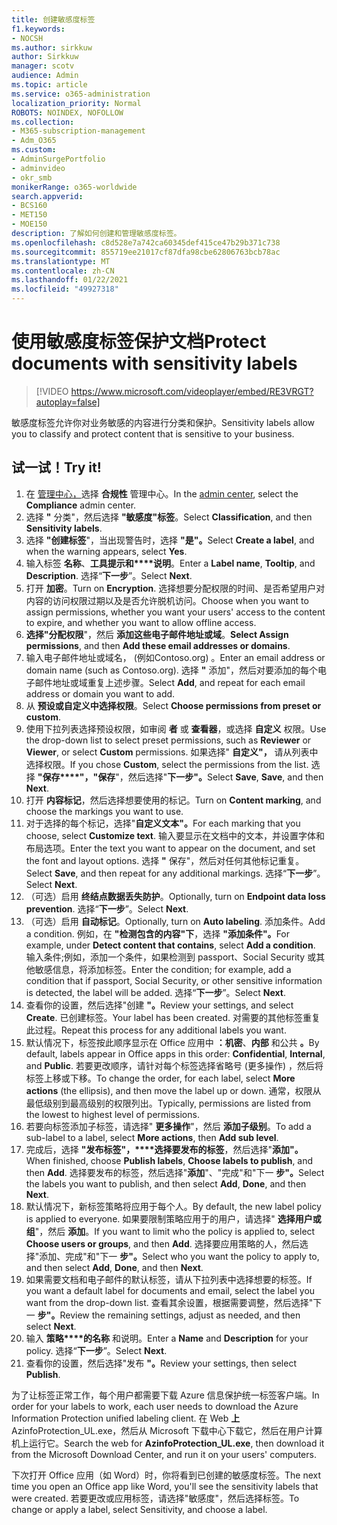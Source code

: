 ```yaml
---
title: 创建敏感度标签
f1.keywords:
- NOCSH
ms.author: sirkkuw
author: Sirkkuw
manager: scotv
audience: Admin
ms.topic: article
ms.service: o365-administration
localization_priority: Normal
ROBOTS: NOINDEX, NOFOLLOW
ms.collection:
- M365-subscription-management
- Adm_O365
ms.custom:
- AdminSurgePortfolio
- adminvideo
- okr_smb
monikerRange: o365-worldwide
search.appverid:
- BCS160
- MET150
- MOE150
description: 了解如何创建和管理敏感度标签。
ms.openlocfilehash: c8d528e7a742ca60345def415ce47b29b371c738
ms.sourcegitcommit: 855719ee21017cf87dfa98cbe62806763bcb78ac
ms.translationtype: MT
ms.contentlocale: zh-CN
ms.lasthandoff: 01/22/2021
ms.locfileid: "49927318"
---
```

# <a name="protect-documents-with-sensitivity-labels"></a><span data-ttu-id="0f3d6-103">使用敏感度标签保护文档</span><span class="sxs-lookup"><span data-stu-id="0f3d6-103">Protect documents with sensitivity labels</span></span>

> [!VIDEO https://www.microsoft.com/videoplayer/embed/RE3VRGT?autoplay=false]

<span data-ttu-id="0f3d6-104">敏感度标签允许你对业务敏感的内容进行分类和保护。</span><span class="sxs-lookup"><span data-stu-id="0f3d6-104">Sensitivity labels allow you to classify and protect content that is sensitive to your business.</span></span>

## <a name="try-it"></a><span data-ttu-id="0f3d6-105">试一试！</span><span class="sxs-lookup"><span data-stu-id="0f3d6-105">Try it!</span></span>

1. <span data-ttu-id="0f3d6-106">在 [管理中心，](https://admin.microsoft.com)选择 **合规性** 管理中心。</span><span class="sxs-lookup"><span data-stu-id="0f3d6-106">In the [admin center](https://admin.microsoft.com), select the **Compliance** admin center.</span></span>
1. <span data-ttu-id="0f3d6-107">选择 **"** 分类"，然后选择 **"敏感度"标签**。</span><span class="sxs-lookup"><span data-stu-id="0f3d6-107">Select **Classification**, and then **Sensitivity labels**.</span></span>
1. <span data-ttu-id="0f3d6-108">选择 **"创建标签**"，当出现警告时，选择 **"是"。**</span><span class="sxs-lookup"><span data-stu-id="0f3d6-108">Select **Create a label**, and when the warning appears, select **Yes**.</span></span>
1. <span data-ttu-id="0f3d6-109">输入标签 **名称**、**工具提示和\*\*\*\*说明**。</span><span class="sxs-lookup"><span data-stu-id="0f3d6-109">Enter a **Label name**, **Tooltip**, and **Description**.</span></span> <span data-ttu-id="0f3d6-110">选择“**下一步**”。</span><span class="sxs-lookup"><span data-stu-id="0f3d6-110">Select **Next**.</span></span>
1. <span data-ttu-id="0f3d6-111">打开 **加密**。</span><span class="sxs-lookup"><span data-stu-id="0f3d6-111">Turn on **Encryption**.</span></span> <span data-ttu-id="0f3d6-112">选择想要分配权限的时间、是否希望用户对内容的访问权限过期以及是否允许脱机访问。</span><span class="sxs-lookup"><span data-stu-id="0f3d6-112">Choose when you want to assign permissions, whether you want your users' access to the content to expire, and whether you want to allow offline access.</span></span>
1. <span data-ttu-id="0f3d6-113">**选择"分配权限**"，然后 **添加这些电子邮件地址或域**。</span><span class="sxs-lookup"><span data-stu-id="0f3d6-113">**Select Assign permissions**, and then **Add these email addresses or domains**.</span></span>
1. <span data-ttu-id="0f3d6-114">输入电子邮件地址或域名， (例如Contoso.org) 。</span><span class="sxs-lookup"><span data-stu-id="0f3d6-114">Enter an email address or domain name (such as Contoso.org).</span></span>  <span data-ttu-id="0f3d6-115">选择 **"** 添加"，然后对要添加的每个电子邮件地址或域重复上述步骤。</span><span class="sxs-lookup"><span data-stu-id="0f3d6-115">Select **Add**, and repeat for each email address or domain you want to add.</span></span>
1. <span data-ttu-id="0f3d6-116">从 **预设或自定义中选择权限**。</span><span class="sxs-lookup"><span data-stu-id="0f3d6-116">Select **Choose permissions from preset or custom**.</span></span>
1. <span data-ttu-id="0f3d6-117">使用下拉列表选择预设权限，如审阅 **者** 或 **查看器**，或选择 **自定义** 权限。</span><span class="sxs-lookup"><span data-stu-id="0f3d6-117">Use the drop-down list to select preset permissions, such as **Reviewer** or **Viewer**, or select **Custom** permissions.</span></span> <span data-ttu-id="0f3d6-118">如果选择" **自定义"，** 请从列表中选择权限。</span><span class="sxs-lookup"><span data-stu-id="0f3d6-118">If you chose **Custom**, select the permissions from the list.</span></span> <span data-ttu-id="0f3d6-119">选择 **"保存\*\*\*\*"，"保存**"，然后选择"**下一步"。**</span><span class="sxs-lookup"><span data-stu-id="0f3d6-119">Select **Save**, **Save**, and then **Next**.</span></span>
1. <span data-ttu-id="0f3d6-120">打开 **内容标记**，然后选择想要使用的标记。</span><span class="sxs-lookup"><span data-stu-id="0f3d6-120">Turn on **Content marking**, and choose the markings you want to use.</span></span>
1. <span data-ttu-id="0f3d6-121">对于选择的每个标记，选择"**自定义文本"。**</span><span class="sxs-lookup"><span data-stu-id="0f3d6-121">For each marking that you choose, select **Customize text**.</span></span> <span data-ttu-id="0f3d6-122">输入要显示在文档中的文本，并设置字体和布局选项。</span><span class="sxs-lookup"><span data-stu-id="0f3d6-122">Enter the text you want to appear on the document, and set the font and layout options.</span></span> <span data-ttu-id="0f3d6-123">选择 **"** 保存"，然后对任何其他标记重复。</span><span class="sxs-lookup"><span data-stu-id="0f3d6-123">Select **Save**, and then repeat for any additional markings.</span></span> <span data-ttu-id="0f3d6-124">选择“**下一步**”。</span><span class="sxs-lookup"><span data-stu-id="0f3d6-124">Select **Next**.</span></span>
1. <span data-ttu-id="0f3d6-125">（可选）启用 **终结点数据丢失防护**。</span><span class="sxs-lookup"><span data-stu-id="0f3d6-125">Optionally, turn on **Endpoint data loss prevention**.</span></span> <span data-ttu-id="0f3d6-126">选择“**下一步**”。</span><span class="sxs-lookup"><span data-stu-id="0f3d6-126">Select **Next**.</span></span>
1. <span data-ttu-id="0f3d6-127">（可选）启用 **自动标记**。</span><span class="sxs-lookup"><span data-stu-id="0f3d6-127">Optionally, turn on **Auto labeling**.</span></span> <span data-ttu-id="0f3d6-128">添加条件。</span><span class="sxs-lookup"><span data-stu-id="0f3d6-128">Add a condition.</span></span> <span data-ttu-id="0f3d6-129">例如，在 **"检测包含的内容"下**，选择 **"添加条件"。**</span><span class="sxs-lookup"><span data-stu-id="0f3d6-129">For example, under **Detect content that contains**, select **Add a condition**.</span></span> <span data-ttu-id="0f3d6-130">输入条件;例如，添加一个条件，如果检测到 passport、Social Security 或其他敏感信息，将添加标签。</span><span class="sxs-lookup"><span data-stu-id="0f3d6-130">Enter the condition; for example, add a condition that if passport, Social Security, or other sensitive information is detected, the label will be added.</span></span> <span data-ttu-id="0f3d6-131">选择“**下一步**”。</span><span class="sxs-lookup"><span data-stu-id="0f3d6-131">Select **Next**.</span></span>
1. <span data-ttu-id="0f3d6-132">查看你的设置，然后选择"创建 **"。**</span><span class="sxs-lookup"><span data-stu-id="0f3d6-132">Review your settings, and select **Create**.</span></span> <span data-ttu-id="0f3d6-133">已创建标签。</span><span class="sxs-lookup"><span data-stu-id="0f3d6-133">Your label has been created.</span></span> <span data-ttu-id="0f3d6-134">对需要的其他标签重复此过程。</span><span class="sxs-lookup"><span data-stu-id="0f3d6-134">Repeat this process for any additional labels you want.</span></span>
1. <span data-ttu-id="0f3d6-135">默认情况下，标签按此顺序显示在 Office 应用中 **：机密**、**内部** 和公共 **。**</span><span class="sxs-lookup"><span data-stu-id="0f3d6-135">By default, labels appear in Office apps in this order: **Confidential**, **Internal**, and **Public**.</span></span> <span data-ttu-id="0f3d6-136">若要更改顺序，请针对每个标签选择省略号 (更多操作) ，然后将标签上移或下移。</span><span class="sxs-lookup"><span data-stu-id="0f3d6-136">To change the order, for each label, select **More actions** (the ellipsis), and then move the label up or down.</span></span> <span data-ttu-id="0f3d6-137">通常，权限从最低级别到最高级别的权限列出。</span><span class="sxs-lookup"><span data-stu-id="0f3d6-137">Typically, permissions are listed from the lowest to highest level of permissions.</span></span>
1. <span data-ttu-id="0f3d6-138">若要向标签添加子标签，请选择" **更多操作**"，然后 **添加子级别**。</span><span class="sxs-lookup"><span data-stu-id="0f3d6-138">To add a sub-label to a label, select **More actions**, then **Add sub level**.</span></span>
1. <span data-ttu-id="0f3d6-139">完成后，选择 **"发布标签"，\*\*\*\*选择要发布的标签**，然后选择"**添加"。**</span><span class="sxs-lookup"><span data-stu-id="0f3d6-139">When finished, choose **Publish labels**, **Choose labels to publish**, and then **Add**.</span></span> <span data-ttu-id="0f3d6-140">选择要发布的标签，然后选择"**添加**"、"完成"和"下一 **步"。**</span><span class="sxs-lookup"><span data-stu-id="0f3d6-140">Select the labels you want to publish, and then select **Add**, **Done**, and then **Next**.</span></span>
1. <span data-ttu-id="0f3d6-141">默认情况下，新标签策略将应用于每个人。</span><span class="sxs-lookup"><span data-stu-id="0f3d6-141">By default, the new label policy is applied to everyone.</span></span> <span data-ttu-id="0f3d6-142">如果要限制策略应用于的用户，请选择" **选择用户或组**"，然后 **添加**。</span><span class="sxs-lookup"><span data-stu-id="0f3d6-142">If you want to limit who the policy is applied to, select **Choose users or groups**, and then **Add**.</span></span> <span data-ttu-id="0f3d6-143">选择要应用策略的人，然后选择"添加、完成"和"下一 **步"。**</span><span class="sxs-lookup"><span data-stu-id="0f3d6-143">Select who you want the policy to apply to, and then select **Add**, **Done**, and then **Next**.</span></span>
1. <span data-ttu-id="0f3d6-144">如果需要文档和电子邮件的默认标签，请从下拉列表中选择想要的标签。</span><span class="sxs-lookup"><span data-stu-id="0f3d6-144">If you want a default label for documents and email, select the label you want from the drop-down list.</span></span> <span data-ttu-id="0f3d6-145">查看其余设置，根据需要调整，然后选择"下一 **步"。**</span><span class="sxs-lookup"><span data-stu-id="0f3d6-145">Review the remaining settings, adjust as needed, and then select **Next**.</span></span>
1. <span data-ttu-id="0f3d6-146">输入 **策略\*\*\*\*的名称** 和说明。</span><span class="sxs-lookup"><span data-stu-id="0f3d6-146">Enter a **Name** and **Description** for your policy.</span></span> <span data-ttu-id="0f3d6-147">选择“**下一步**”。</span><span class="sxs-lookup"><span data-stu-id="0f3d6-147">Select **Next**.</span></span>
1. <span data-ttu-id="0f3d6-148">查看你的设置，然后选择"发布 **"。**</span><span class="sxs-lookup"><span data-stu-id="0f3d6-148">Review your settings, then select **Publish**.</span></span>

<span data-ttu-id="0f3d6-149">为了让标签正常工作，每个用户都需要下载 Azure 信息保护统一标签客户端。</span><span class="sxs-lookup"><span data-stu-id="0f3d6-149">In order for your labels to work, each user needs to download the Azure Information Protection unified labeling client.</span></span> <span data-ttu-id="0f3d6-150">在 Web **上** AzinfoProtection_UL.exe，然后从 Microsoft 下载中心下载它，然后在用户计算机上运行它。</span><span class="sxs-lookup"><span data-stu-id="0f3d6-150">Search the web for **AzinfoProtection_UL.exe**, then download it from the Microsoft Download Center, and run it on your users' computers.</span></span>

<span data-ttu-id="0f3d6-151">下次打开 Office 应用（如 Word）时，你将看到已创建的敏感度标签。</span><span class="sxs-lookup"><span data-stu-id="0f3d6-151">The next time you open an Office app like Word, you'll see the sensitivity labels that were created.</span></span> <span data-ttu-id="0f3d6-152">若要更改或应用标签，请选择"敏感度"，然后选择标签。</span><span class="sxs-lookup"><span data-stu-id="0f3d6-152">To change or apply a label, select Sensitivity, and choose a label.</span></span>

